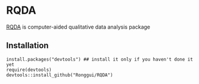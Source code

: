 # RQDA

[RQDA](http://rqda.r-forge.r-project.org/) is computer-aided qualitative data analysis package

## Installation
```
install.packages("devtools") ## install it only if you haven't done it yet
require(devtools)
devtools::install_github("Ronggui/RQDA")
```

